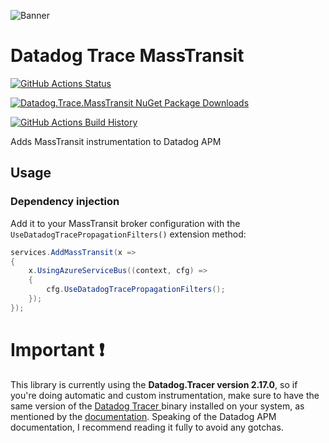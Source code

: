 ![Banner](Images/Banner.png)

# Datadog Trace MassTransit

[![GitHub Actions Status](https://github.com/billbatista/Datadog.Trace.MassTransit/workflows/Build/badge.svg?branch=main)](https://github.com/billbatista/Datadog.Trace.MassTransit/actions)

[![Datadog.Trace.MassTransit NuGet Package Downloads](https://img.shields.io/nuget/dt/Datadog.Trace.MassTransit)](https://www.nuget.org/packages/APM.Datadog.MassTransit)

[![GitHub Actions Build History](https://buildstats.info/github/chart/billbatista/Datadog.Trace.MassTransit?branch=main&includeBuildsFromPullRequest=false)](https://github.com/billbatista/Datadog.Trace.MassTransit/actions)


Adds MassTransit instrumentation to Datadog APM

## Usage

### Dependency injection

Add it to your MassTransit broker configuration with the `UseDatadogTracePropagationFilters()` extension method:

```c#
services.AddMassTransit(x =>
{
    x.UsingAzureServiceBus((context, cfg) =>
    {
        cfg.UseDatadogTracePropagationFilters();
    });
});
```

# Important ❗

This library is currently using the __Datadog.Tracer version 2.17.0__, so if you're doing automatic and custom instrumentation, make sure to have the same version of the [Datadog Tracer ](https://github.com/DataDog/dd-trace-dotnet/releases) binary installed on your system, as mentioned by the [documentation](https://docs.datadoghq.com/tracing/setup_overview/setup/dotnet-core/?tab=windows#custom-instrumentation). Speaking of the Datadog APM documentation, I recommend reading it fully to avoid any gotchas.
